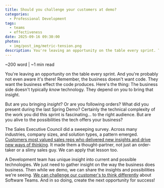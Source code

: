 ```yaml
---
title: Should you challenge your customers at demo?
categories:
  - Professional Development
tags:
  - teams
  - effectiveness
date: 2025-09-16 09:30:00
photos: 
  - img/post_img/metric-tension.png
description: You're leaving an opportunity on the table every sprint. The business side doesn't typically _know_ technology. They depend on you to bring that insight. Are you bringing _insight_?
---
```


~200 word | ~1 min read

You're leaving an opportunity on the table every sprint. And you're probably not even aware it's there! Remember, the business doesn't want code. They want the business effect the code produces.
Here's the thing: The business side doesn't typically _know_ technology. They depend on you to bring that insight.

But are you bringing _insight_? Or are you following orders? What did you present during the last Spring Demo? Certainly the technical complexity of the work you did this sprint is fascinating... to the right audience. But are you alive to the possibilities the tech offers your business?

The Sales Executive Council did a sweeping survey. Across many industries, company sizes, and solution types, a pattern emerged. [Customers most valued sales reps who delivered new insights and drive new ways of thinking](https://www.gartner.com/smarterwithgartner/power-challenger-sales-model). It made them a thought-partner, not just an order-taker or a slimy sales guy. We can apply that lesson too.

A Development team has unique insight into current and possible technologies. We just need to gather insight on the way the business does business. Then while we demo, we can share the insights and possibilities we're seeing. [We can challenge our customer's to think differently](https://www.amazon.com/Challenger-Sale-Control-Customer-Conversation/dp/1591844355) about Software Teams. And in so doing, create the next opportunity for success!